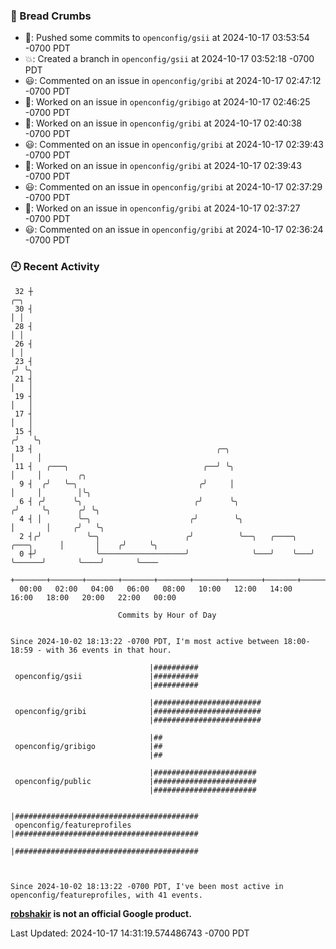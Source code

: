 ### 🍞 Bread Crumbs

 * 🚢: Pushed some commits to `openconfig/gsii` at 2024-10-17 03:53:54 -0700 PDT
 * 💥: Created a branch in `openconfig/gsii` at 2024-10-17 03:52:18 -0700 PDT
 * 😃: Commented on an issue in `openconfig/gribi` at 2024-10-17 02:47:12 -0700 PDT
 * 👀: Worked on an issue in `openconfig/gribigo` at 2024-10-17 02:46:25 -0700 PDT
 * 👀: Worked on an issue in `openconfig/gribi` at 2024-10-17 02:40:38 -0700 PDT
 * 😃: Commented on an issue in `openconfig/gribi` at 2024-10-17 02:39:43 -0700 PDT
 * 👀: Worked on an issue in `openconfig/gribi` at 2024-10-17 02:39:43 -0700 PDT
 * 😃: Commented on an issue in `openconfig/gribi` at 2024-10-17 02:37:29 -0700 PDT
 * 👀: Worked on an issue in `openconfig/gribi` at 2024-10-17 02:37:27 -0700 PDT
 * 😃: Commented on an issue in `openconfig/gribi` at 2024-10-17 02:36:24 -0700 PDT

### 🕘 Recent Activity
```
 32 ┼                                                                            ╭─╮
 30 ┤                                                                            │ │
 28 ┤                                                                            │ │
 26 ┤                                                                            │ │
 23 ┤                                                                           ╭╯ ╰╮
 21 ┤                                                                           │   │
 19 ┤                                                                           │   │
 17 ┤                                                                           │   │
 15 ┤                                                                          ╭╯   ╰╮
 13 ┤                                         ╭─╮                              │     │
 11 ┤   ╭───╮                              ╭──╯ ╰╮                             │     │        ╭╮
  9 ┤  ╭╯   ╰─╮                           ╭╯     │                             │     │        │╰╮
  6 ┤ ╭╯      ╰╮                         ╭╯      ╰╮                           ╭╯     ╰╮      ╭╯ ╰╮
  4 ┤ │        ╰─╮                      ╭╯        ╰╮                          │       │     ╭╯   ╰╮
  2 ┤╭╯          ╰─╮                   ╭╯          ╰──╮   ╭────╮   ╭───╮      │       │    ╭╯     ╰╮
  0 ┼╯             ╰───────────────────╯              ╰───╯    ╰───╯   ╰──────╯       ╰────╯       ╰────
    +───────+───────+───────+───────+───────+───────+───────+───────+───────+───────+───────+───────+────
  00:00   02:00   04:00   06:00   08:00   10:00   12:00   14:00   16:00   18:00   20:00   22:00   00:00   

						Commits by Hour of Day


Since 2024-10-02 18:13:22 -0700 PDT, I'm most active between 18:00-18:59 - with 36 events in that hour.

```



```
                               |##########
 openconfig/gsii               |##########
                               |##########

                               |########################
 openconfig/gribi              |########################
                               |########################

                               |##
 openconfig/gribigo            |##
                               |##

                               |#######################
 openconfig/public             |#######################
                               |#######################

                               |#########################################
 openconfig/featureprofiles    |#########################################
                               |#########################################



Since 2024-10-02 18:13:22 -0700 PDT, I've been most active in openconfig/featureprofiles, with 41 events.

```
**[robshakir](mailto:robjs@google.com) is not an official Google product.**  


Last Updated: 2024-10-17 14:31:19.574486743 -0700 PDT
